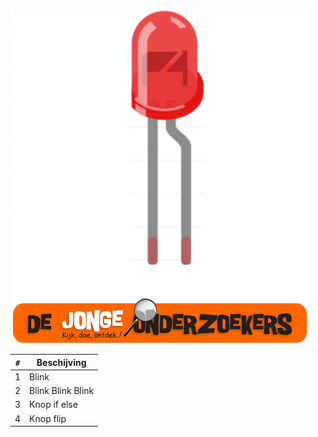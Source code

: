 ![Boek 1: LED en knop](voorpagina_1.png)

`#`|Beschijving
---|-----------------------
1  |Blink
2  |Blink Blink Blink
3  |Knop if else
4  |Knop flip

